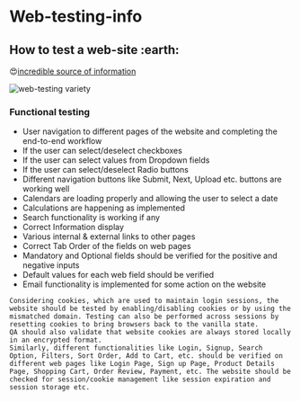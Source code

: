 # Web-testing-info

## How to test a web-site :earth:
:heart_eyes:[incredible source of information](https://www.softwaretestinghelp.com/web-application-testing/)

![web-testing variety](https://cdn.softwaretestinghelp.com/wp-content/qa/uploads/2018/04/WebTesting-Overview.jpg)

### Functional testing

* User navigation to different pages of the website and completing the end-to-end workflow
* If the user can select/deselect checkboxes
* If the user can select values from Dropdown fields
* If the user can select/deselect Radio buttons
* Different navigation buttons like Submit, Next, Upload etc. buttons are working well
* Calendars are loading properly and allowing the user to select a date
* Calculations are happening as implemented
* Search functionality is working if any
* Correct Information display
* Various internal & external links to other pages
* Correct Tab Order of the fields on web pages
* Mandatory and Optional fields should be verified for the positive and negative inputs
* Default values for each web field should be verified
* Email functionality is implemented for some action on the website

```
Considering cookies, which are used to maintain login sessions, the website should be tested by enabling/disabling cookies or by using the mismatched domain. Testing can also be performed across sessions by resetting cookies to bring browsers back to the vanilla state.
QA should also validate that website cookies are always stored locally in an encrypted format.
Similarly, different functionalities like Login, Signup, Search Option, Filters, Sort Order, Add to Cart, etc. should be verified on different web pages like Login Page, Sign up Page, Product Details Page, Shopping Cart, Order Review, Payment, etc. The website should be checked for session/cookie management like session expiration and session storage etc.

```

